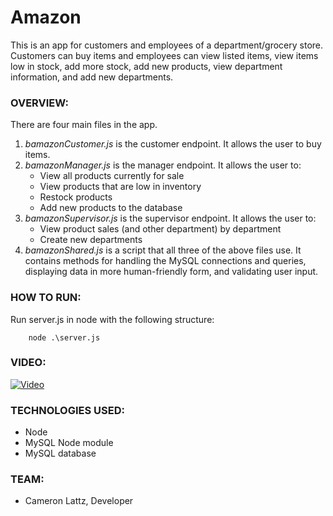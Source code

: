 # Amazon
This is an app for customers and employees of a department/grocery store. Customers can buy items and employees can
view listed items, view items low in stock, add more stock, add new products, view department information, and add 
new departments.

### OVERVIEW:
There are four main files in the app.
1. *bamazonCustomer.js* is the customer endpoint. It allows the user to buy items.
1. *bamazonManager.js* is the manager endpoint. It allows the user to:
    * View all products currently for sale
    * View products that are low in inventory
    * Restock products
    * Add new products to the database
1. *bamazonSupervisor.js* is the supervisor endpoint. It allows the user to:
    * View product sales (and other department) by department
    * Create new departments
1. *bamazonShared.js* is a script that all three of the above files use. It contains methods for handling the MySQL 
connections and queries, displaying data in more human-friendly form, and validating user input.

### HOW TO RUN:
Run server.js in node with the following structure:
```
    node .\server.js
```

### VIDEO:
[![Video](https://img.youtube.com/vi/X62zeL3pWww/0.jpg)](https://www.youtube.com/watch?v=X62zeL3pWww)

### TECHNOLOGIES USED:
* Node
* MySQL Node module
* MySQL database

### TEAM:
* Cameron Lattz, Developer